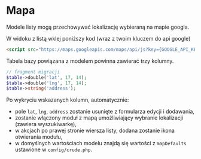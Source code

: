 Mapa
===

Modele listy mogą przechowywać lokalizację wybieraną na mapie googla.

W widoku z listą wklej poniższy kod (wraz z twoim kluczem do api google)

```html
<script src="https://maps.googleapis.com/maps/api/js?key={GOOGLE_API_KEY}&libraries=places" async defer></script>
```

Tabela bazy powiązana z modelem powinna zawierać trzy kolumny.

```php
// fragment migracji
$table->double('lat', 17, 14);
$table->double('lng', 17, 14);
$table->string('address');
```

Po wykryciu wskazanych kolumn, automatycznie:
* pole `lat`, `lng`, `address` zostanie usunięte z formularza edycji i dodawania,
* zostanie włączony moduł z mapą umożliwiający wybranie lokalizacji (zawiera wyszukiwarkę),
* w akcjach po prawej stronie wiersza listy, dodana zostanie ikona otwierania modułu,
* w domyślnych wartościach modelu znajdą się wartości z `mapDefaults` ustawione w `config/crude.php`.
